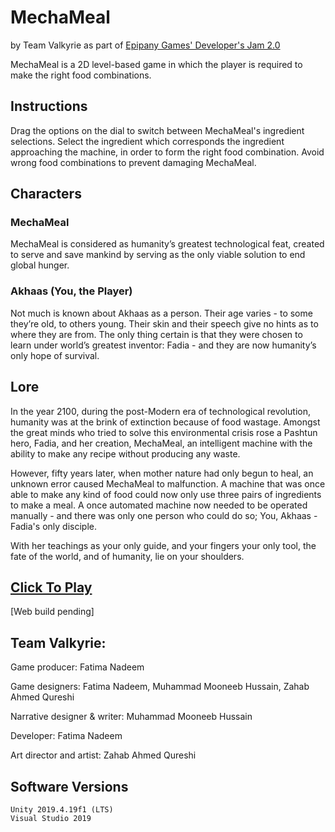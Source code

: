 # MechaMeal
by Team Valkyrie as part of [Epipany Games' Developer's Jam 2.0](https://itch.io/jam/epiphany-game-jam-2)

MechaMeal is a 2D level-based game in which the player is required to make the right food combinations.

## Instructions
Drag the options on the dial to switch between MechaMeal's ingredient selections. Select the ingredient which corresponds the ingredient approaching the machine, in order to form the right food combination. Avoid wrong food combinations to prevent damaging MechaMeal.

## Characters
### MechaMeal
MechaMeal is considered as humanity’s greatest technological feat, created to serve and save mankind by serving as the only viable solution to end global hunger.
### Akhaas (You, the Player)
Not much is known about Akhaas as a person. Their age varies - to some they’re old, to others young. Their skin and their speech give no hints as to where they are from. The only thing certain is that they were chosen to learn under world’s greatest inventor: Fadia - and they are now humanity’s only hope of survival.

## Lore
In the year 2100, during the post-Modern era of technological revolution, humanity was at the brink of extinction because of food wastage. Amongst the great minds who tried to solve this environmental crisis rose a Pashtun hero, Fadia, and her creation, MechaMeal, an intelligent machine with the ability to make any recipe without producing any waste.

However, fifty years later, when mother nature had only begun to heal, an unknown  error caused MechaMeal to malfunction. A machine that was once able to make any kind of food could now only use three pairs of ingredients to make a meal. A once automated machine now needed to be operated manually - and there was only one person who could do so; You, Akhaas - Fadia's only disciple.

With her teachings as your only guide, and your fingers your only tool, the fate of the world, and of humanity, lie on your shoulders.

## [Click To Play]()
[Web build pending]

## Team Valkyrie:

Game producer: Fatima Nadeem

Game designers: Fatima Nadeem, Muhammad Mooneeb Hussain, Zahab Ahmed Qureshi

Narrative designer & writer: Muhammad Mooneeb Hussain

Developer: Fatima Nadeem

Art director and artist: Zahab Ahmed Qureshi

## Software Versions

    Unity 2019.4.19f1 (LTS)
    Visual Studio 2019

 
